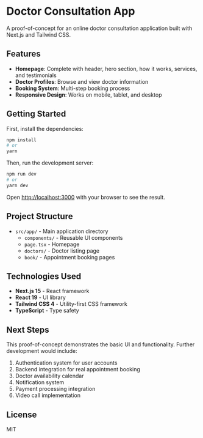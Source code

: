 # Doctor Consultation App

A proof-of-concept for an online doctor consultation application built with Next.js and Tailwind CSS.

## Features

- **Homepage**: Complete with header, hero section, how it works, services, and testimonials
- **Doctor Profiles**: Browse and view doctor information
- **Booking System**: Multi-step booking process
- **Responsive Design**: Works on mobile, tablet, and desktop

## Getting Started

First, install the dependencies:

```bash
npm install
# or
yarn
```

Then, run the development server:

```bash
npm run dev
# or
yarn dev
```

Open [http://localhost:3000](http://localhost:3000) with your browser to see the result.

## Project Structure

- `src/app/` - Main application directory
  - `components/` - Reusable UI components
  - `page.tsx` - Homepage
  - `doctors/` - Doctor listing page
  - `book/` - Appointment booking pages

## Technologies Used

- **Next.js 15** - React framework
- **React 19** - UI library
- **Tailwind CSS 4** - Utility-first CSS framework
- **TypeScript** - Type safety

## Next Steps

This proof-of-concept demonstrates the basic UI and functionality. Further development would include:

1. Authentication system for user accounts
2. Backend integration for real appointment booking
3. Doctor availability calendar
4. Notification system
5. Payment processing integration
6. Video call implementation

## License

MIT
